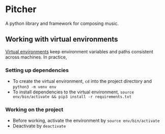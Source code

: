 # Pitcher
A python library and framework for composing music.


## Working with virtual environments

[Virtual environments](https://realpython.com/python-virtual-environments-a-primer/) keep environment variables and paths consistent across machines. In practice,

### Setting up dependencies
* To create the virtual environment, `cd` into the project directory and `python3 -m venv env`
* To install dependencies to the virtual environment, `source env/bin/activate && pip3 install -r requirements.txt`

### Working on the project
* Before working, activate the environment by `source env/bin/activate`
* Deactivate by `deactivate`
